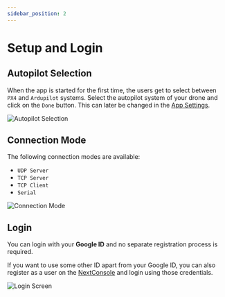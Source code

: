 ```yaml
---
sidebar_position: 2
---
```


# Setup and Login

## Autopilot Selection

When the app is started for the first time, the users get to select between `PX4` and `Ardupilot` systems. Select the
autopilot system of your drone and click on the `Done` button. This can later be changed in the
[App Settings](../settings/app-settings.md).

![Autopilot Selection](./img/setup-and-login-autopilot.jpg)

## Connection Mode

The following connection modes are available:

- `UDP Server`
- `TCP Server`
- `TCP Client`
- `Serial`

![Connection Mode](./img/setup-and-login-connection-mode.jpg)

## Login

You can login with your **Google ID** and no separate registration process is required.

If you want to use some other ID apart from your Google ID, you can also register as a user on the
[NextConsole](https://console.nextuav.co.in/login/signup/) and login using those credentials.

![Login Screen](./img/setup-and-login-login-screen.jpg)

